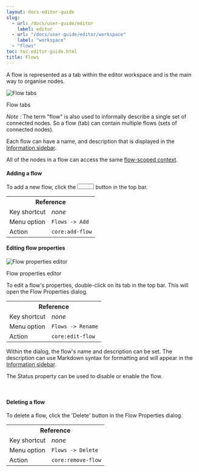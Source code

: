 ```yaml
---
layout: docs-editor-guide
slug:
  - url: /docs/user-guide/editor
    label: editor
  - url: "/docs/user-guide/editor/workspace"
    label: "workspace"
  - "flows"
toc: toc-editor-guide.html
title: Flows
---
```


A flow is represented as a tab within the editor workspace and is the main way
to organise nodes.

<div class="figure">
  <img src="../images/editor-flow-tabs.png" alt="Flow tabs">
  <p class="caption">Flow tabs</p>
</div>

<div class="doc-callout">
<em>Note</em> : The term "flow" is also used to informally describe a single set
of connected nodes. So a flow (tab) can contain multiple flows (sets of connected nodes).
</div>

Each flow can have a name, and description that is displayed in the [Information sidebar](../sidebar/info).

All of the nodes in a flow can access the same [flow-scoped context](/docs/user-guide/context).


#### Adding a flow

To add a new flow, click the <i style="border-radius: 2px; display:inline-block;text-align:center; width: 30px; color: #777; border: 1px solid #777; padding: 6px;" class="fa fa-plus"></i> button
in the top bar.

<table class="action-ref inline">
 <tr><th colspan="2">Reference</th></tr>
 <tr><td>Key shortcut</td><td><i>none</i></td></tr>
 <tr><td>Menu option</td><td><code>Flows -&gt; Add</code></td></tr>
 <tr><td>Action</td><td><code>core:add-flow</code></td></tr>
</table>

#### Editing flow properties

<div style="width:350px" class="figure align-right">
  <img src="../images/editor-edit-flow.png" alt="Flow properties editor">
  <p class="caption">Flow properties editor</p>
</div>

To edit a flow's properties, double-click on its tab in the top bar. This will
open the Flow Properties dialog.

<table class="action-ref inline">
 <tr><th colspan="2">Reference</th></tr>
 <tr><td>Key shortcut</td><td><i>none</i></td></tr>
 <tr><td>Menu option</td><td><code>Flows -&gt; Rename</code></td></tr>
 <tr><td>Action</td><td><code>core:edit-flow</code></td></tr>
</table>

Within the dialog, the flow's name and description can be set. The description
can use Markdown syntax for formatting and will appear in the [Information sidebar](../sidebar/info).

The Status property can be used to disable or enable the flow.

<br style="clear: both;" />


#### Deleting a flow

To delete a flow, click the 'Delete' button in the Flow Properties dialog.

<table class="action-ref inline">
 <tr><th colspan="2">Reference</th></tr>
 <tr><td>Key shortcut</td><td><i>none</i></td></tr>
 <tr><td>Menu option</td><td><code>Flows -&gt; Delete</code></td></tr>
 <tr><td>Action</td><td><code>core:remove-flow</code></td></tr>
</table>
